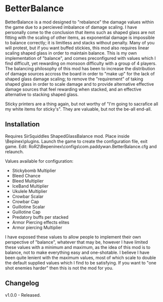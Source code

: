 # BetterBalance
BetterBalance is a mod designed to "rebalance" the damage values within the game due to a percieved imbalance of damage scaling. I have personally come to the conclusion that items such as shaped glass are not fitting with the scaling of other items, as exponential damage is impossible to balance correctly; it is limitless and stacks without penalty. Many of you will protest, but if you want buffed stickies, this mod also requires linear scaling shaped glass in order to maintain balance. This is my own implementation of "balance", and comes preconfigured with values which I find difficult, yet rewarding on monsoon difficulty with a group of 4 players. The balancing philosophy of this mod has been to increase the distribution of damage sources accross the board in order to "make up" for the lack of shaped glass damage scaling; to remove the "requirement" of taking shaped glass in order to scale damage and to provide alternative effective damage sources that feel rewarding when stacked, and an effective alternative to stacking shaped glass.

Sticky printers are a thing again, but not worthy of "I'm going to sacrafice all my white items for sticky's". They are valuable, but not the be-all end-all.

## Installation
Requires SirSquiddles ShapedGlassBalance mod. Place inside \Bepinex\plugins\.
Launch the game to create the configuration file, exit game. Edit: RoR2\Bepeninex\configs\com.paddywan.BetterBalance.cfg and relaunch.

Values available for configuration:
* Stickybomb Multiplier
* Bleed Chance
* Bleed Multiplier
* IceBand Multiplier
* Ukulele Multiplier
* Crowbar Scalar
* Crowbar Cap
* Guillotine Scalar
* Guillotine Cap
* Predatory buffs per stacked
* Armor Piercing effects elites
* Armor piercing Multiplier

I have exposed these values to allow people to implement their own perspective of "balance", whatever that may be, however I have limited these values with a minimum and maximum, as the idea of this mod is to balance, not to make everything easy and one-shotable. I believe I have been quite lenient with the maximum values, most of which scale to double the default supplied values which I find to be satisfying. If you want to "one shot enemies harder" then this is not the mod for you.

## Changelog
v1.0.0 - Released.